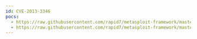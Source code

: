 ```yaml
---
id: CVE-2013-3346
pocs:
  - https://raw.githubusercontent.com/rapid7/metasploit-framework/master/modules/exploits/windows/browser/adobe_toolbutton.rb
  - https://raw.githubusercontent.com/rapid7/metasploit-framework/master/modules/exploits/windows/fileformat/adobe_toolbutton.rb
---
```


